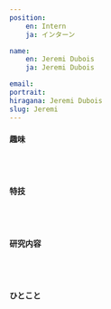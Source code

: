 ```yaml
---
position:
    en: Intern
    ja: インターン

name:
    en: Jeremi Dubois
    ja: Jeremi Dubois

email: 
portrait:
hiragana: Jeremi Dubois
slug: Jeremi
---
```


#### 趣味
<br><br>

#### 特技
<br><br>

#### 研究内容
<br><br>

#### ひとこと
<br><br>

